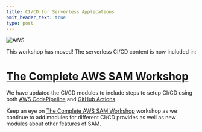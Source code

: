 ```yaml
---
title: CI/CD for Serverless Applications
omit_header_text: true
type: post
---
```


![AWS](/images/aws-logo.png)

This workshop has moved! The serverless CI/CD content is now included in:

# [The Complete AWS SAM Workshop](https://catalog.workshops.aws/complete-aws-sam/)

We have updated the CI/CD modules to include steps to setup CI/CD using both
[AWS CodePipeline](https://catalog.workshops.aws/complete-aws-sam/en-US/module-4-cicd/module-4-cicd-codepipeline)
and [GitHub
Actions](https://catalog.workshops.aws/complete-aws-sam/en-US/module-4-cicd/module-4-cicd-gh).

Keep an eye on [The Complete AWS SAM Workshop](https://catalog.workshops.aws/complete-aws-sam/)
workshop as we continue to add modules for different CI/CD provides as well as new modules about
other features of SAM.